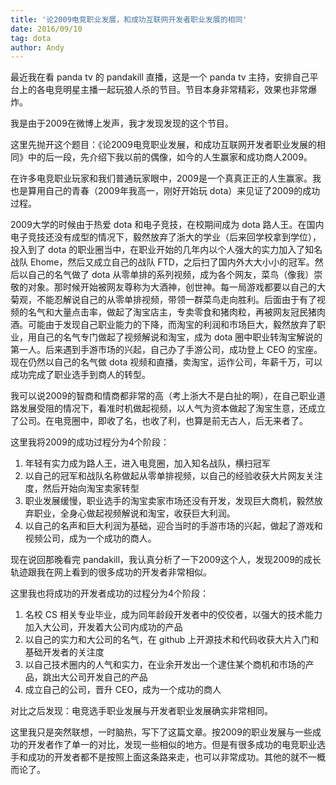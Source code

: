 ```yaml
---
title: '论2009电竞职业发展，和成功互联网开发者职业发展的相同'
date: 2016/09/10
tag: dota
author: Andy
---
```


最近我在看 panda tv 的 pandakill 直播，这是一个 panda tv 主持，安排自己平台上的各电竞明星主播一起玩狼人杀的节目。节目本身非常精彩，效果也非常爆炸。

我是由于2009在微博上发声，我才发现发现的这个节目。

这里先抛开这个题目：《论2009电竞职业发展，和成功互联网开发者职业发展的相同》中的后一段，先介绍下我以前的偶像，如今的人生赢家和成功商人2009。

<!--more-->

在许多电竞职业玩家和我们普通玩家眼中，2009是一个真真正正的人生赢家。我也是算用自己的青春（2009年我高一，刚好开始玩 dota）来见证了2009的成功过程。

2009大学的时候由于热爱 dota 和电子竞技，在校期间成为 dota 路人王。在国内电子竞技还没有成型的情况下，毅然放弃了浙大的学业（后来回学校拿到学位），投入到了 dota 的职业圈当中，在职业开始的几年内以个人强大的实力加入了知名战队 Ehome，然后又成立自己的战队 FTD，之后扫了国内外大大小小的冠军。然后以自己的名气做了 dota 从零单排的系列视频，成为各个网友，菜鸟（像我）崇敬的对象。那时候开始被网友尊称为大酒神，创世神。每一局游戏都要以自己的大菊观，不能忍解说自己的从零单排视频，带领一群菜鸟走向胜利。后面由于有了视频的名气和大量点击率，做起了淘宝店主，专卖零食和猪肉粒，再被网友冠民猪肉酒。可能由于发现自己职业能力的下降，而淘宝的利润和市场巨大，毅然放弃了职业，用自己的名气专门做起了视频解说和淘宝，成为 dota 圈中职业转淘宝解说的第一人。后来遇到手游市场的兴起，自己办了手游公司，成功登上 CEO 的宝座。现在仍然以自己的名气做 dota 视频和直播，卖淘宝，运作公司，年薪千万，可以成功完成了职业选手到商人的转型。

我可以说2009的智商和情商都非常的高（考上浙大不是白扯的啊），在自己职业道路发展受阻的情况下，看准时机做起视频，以人气为资本做起了淘宝生意，还成立了公司。在电竞圈中，即收了名，也收了利，也算是前无古人，后无来者了。

这里我将2009的成功过程分为4个阶段：

1. 年轻有实力成为路人王，进入电竞圈，加入知名战队，横扫冠军
2. 以自己的冠军和战队名称做起从零单排视频，以自己的经验收获大片网友关注度，然后开始向淘宝卖家转型
3. 职业发展缓慢，职业选手的淘宝卖家市场还没有开发，发现巨大商机，毅然放弃职业，全身心做起视频解说和淘宝，收获巨大利润。
4. 以自己的名声和巨大利润为基础，迎合当时的手游市场的兴起，做起了游戏和视频公司，成为一个成功的商人。

现在说回那晚看完 pandakill，我认真分析了一下2009这个人，发现2009的成长轨迹跟我在网上看到的很多成功的开发者非常相似。

这里我也将成功的开发者成功的过程分为4个阶段：

1. 名校 CS 相关专业毕业，成为同年龄段开发者中的佼佼者，以强大的技术能力加入大公司，开发着大公司内成功的产品
2. 以自己的实力和大公司的名气，在 github 上开源技术和代码收获大片入门和基础开发者的关注度
3. 以自己技术圈内的人气和实力，在业余开发出一个逮住某个商机和市场的产品，跳出大公司开发自己的产品
4. 成立自己的公司，晋升 CEO，成为一个成功的商人
 
对比之后发现：电竞选手职业发展与开发者职业发展确实非常相同。

这里我只是突然联想，一时脑热，写下了这篇文章。按2009的职业发展与一些成功的开发者作了单一的对比，发现一些相似的地方。但是有很多成功的电竞职业选手和成功的开发者都不是按照上面这条路来走，也可以非常成功。其他的就不一概而论了。
